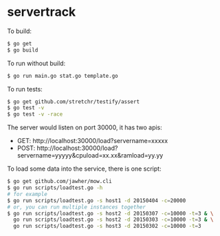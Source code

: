 # servertrack

To build:

```bash
$ go get
$ go build
```

To run without build:

```bash
$ go run main.go stat.go template.go
```

To run tests:

```bash
$ go get github.com/stretchr/testify/assert
$ go test -v
$ go test -v -race
```

The server would listen on port 30000, it has two apis:
* GET: http://localhost:30000/load?servername=xxxxx
* POST: http://localhost:30000/load?servername=yyyyy&cpuload=xx.xx&ramload=yy.yy

To load some data into the service, there is one script:

```bash
$ go get github.com/jawher/mow.cli
$ go run scripts/loadtest.go -h
# for example
$ go run scripts/loadtest.go -s host1 -d 20150404 -c=20000
# or, you can run multiple instances together
$ go run scripts/loadtest.go -s host2 -d 20150307 -c=10000 -t=3 & \
  go run scripts/loadtest.go -s host2 -d 20150303 -c=10000 -t=3 & \
  go run scripts/loadtest.go -s host3 -d 20150302 -c=10000 -t=3
```
